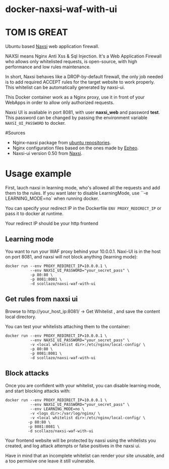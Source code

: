 # docker-naxsi-waf-with-ui

# TOM IS GREAT
Ubuntu based [Naxsi](https://github.com/nbs-system/naxsi) web application firewall.

NAXSI means Nginx Anti Xss & Sql Injection. It's a Web Application Firewall who allows only whitelisted requests, is open-source, with high performance and low rules maintenance.

In short, Naxsi behaves like a DROP-by-default firewall, the only job needed is to add required ACCEPT rules for the target website to work properly. This whitelist can be automatically generated by naxsi-ui.

This Docker container work as a Nginx proxy, use it in front of your WebApps in order to allow only authorized requests.

Naxsi UI is avaliable in port 8081, with user **naxsi_web** and password **test**. This password can be changed by passing the environment variable ``NAXSI_UI_PASSWORD`` to docker.

#Sources
* Nginx-naxsi package from [ubuntu repositories](http://packages.ubuntu.com/search?keywords=nginx-naxsi&searchon=names&suite=trusty&section=all).
* Nginx configuration files based on the ones made by [Epheo](https://github.com/Epheo/docker-naxsi-proxy-waf/blob/master/README.md).
* Naxsi-ui version 0.50 from [Naxsi](https://github.com/nbs-system/naxsi).


# Usage example
First,  lauch naxsi in learning mode, who's allowed all the requests and add them to the rules. If you want later to disable LearningMode, use ``-e LEARNING_MODE=no` when running docker.

You can specify your redirect IP in the Dockerfile ``ENV PROXY_REDIRECT_IP`` or pass it to docker at runtime.

Your redirect IP should be your http frontend

## Learning mode

You want to run your WAF proxy behind your 10.0.0.1. Naxi-UI is in the host on port 8081, and naxsi will not block anything (learning mode):


    docker run --env PROXY_REDIRECT_IP=10.0.0.1 \
               --env NAXSI_UI_PASSWORD="your_secret_pass" \
               -p 80:80 \
               -p 8081:8081 \
               -d scollazo/naxsi-waf-with-ui

## Get rules from naxsi ui

Browse to http://your_host_ip:8081/ -> Get Whitelist , and save the content local directory.

You can test your whitelists attaching them to the container:

    docker run --env PROXY_REDIRECT_IP=10.0.0.1 \
               --env NAXSI_UI_PASSWORD="your_secret_pass" \
               -v <local whitelist dir>:/etc/nginx/local-config/ \
               -p 80:80 \
               -p 8081:8081 \
               -d scollazo/naxsi-waf-with-ui

## Block attacks
Once you are confident with your whitelist, you can disable learning mode, and start blocking attacks with:

    docker run --env PROXY_REDIRECT_IP=10.0.0.1 \
               --env NAXSI_UI_PASSWORD="your_secret_pass" \
               --env LEARNING_MODE=no \
               -v <logs dir>:/var/log/nginx/ \
               -v <local whitelist dir>:/etc/nginx/local-config/ \
              -p 80:80 \
              -p 8081:8081 \
              -d scollazo/naxsi-waf-with-ui

Your frontend website will be protected by naxsi using the whitelists you created, and log attack attempts or false positives in the naxsi ui.

Have in mind that an incomplete whitelist can render your site unusable, and a too permisive one leave it still vulnerable.
